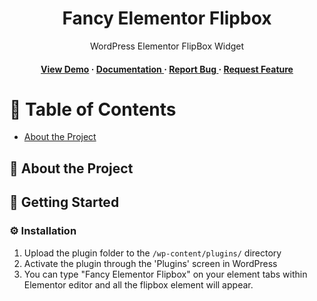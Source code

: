 <div align='center'>

<h1>Fancy Elementor Flipbox</h1>
<p>WordPress Elementor FlipBox Widget</p>

<h4> <a href=https://themeprix.com/fancy-elementor-flipbox/>View Demo</a> <span> · </span> <a href="https://github.com/hosseinhashemi/fancy-elementor-flipbox/blob/master/README.md"> Documentation </a> <span> · </span> <a href="https://github.com/hosseinhashemi/fancy-elementor-flipbox/issues"> Report Bug </a> <span> · </span> <a href="https://github.com/hosseinhashemi/fancy-elementor-flipbox/issues"> Request Feature </a> </h4>


</div>

# :notebook_with_decorative_cover: Table of Contents

- [About the Project](#star2-about-the-project)


## :star2: About the Project

## :toolbox: Getting Started

### :gear: Installation

1. Upload the plugin folder to the `/wp-content/plugins/` directory
2. Activate the plugin through the \'Plugins\' screen in WordPress
3. You can type "Fancy Elementor Flipbox" on your element tabs within Elementor editor and all the flipbox element will appear.